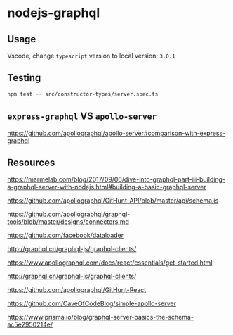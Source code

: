 # nodejs-graphql

## Usage

Vscode, change `typescript` version to local version: `3.0.1`

## Testing

```bash
npm test -- src/constructor-types/server.spec.ts
```

## `express-graphql` VS `apollo-server`

https://github.com/apollographql/apollo-server#comparison-with-express-graphql

## Resources

https://marmelab.com/blog/2017/09/06/dive-into-graphql-part-iii-building-a-graphql-server-with-nodejs.html#building-a-basic-graphql-server

https://github.com/apollographql/GitHunt-API/blob/master/api/schema.js

https://github.com/apollographql/graphql-tools/blob/master/designs/connectors.md

https://github.com/facebook/dataloader

http://graphql.cn/graphql-js/graphql-clients/

https://www.apollographql.com/docs/react/essentials/get-started.html

http://graphql.cn/graphql-js/graphql-clients/

https://github.com/apollographql/GitHunt-React

https://github.com/CaveOfCodeBlog/simple-apollo-server

https://www.prisma.io/blog/graphql-server-basics-the-schema-ac5e2950214e/
